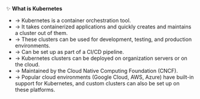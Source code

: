 ✨ **What is Kubernetes**
- → Kubernetes is a container orchestration tool.
- → It takes containerized applications and quickly creates and maintains a cluster out of them.
- → These clusters can be used for development, testing, and production environments.
- → Can be set up as part of a CI/CD pipeline.
- → Kubernetes clusters can be deployed on organization servers or on the cloud.
- → Maintained by the Cloud Native Computing Foundation (CNCF).
- → Popular cloud environments (Google Cloud, AWS, Azure) have built-in support for Kubernetes, and custom clusters can also be set up on these platforms.